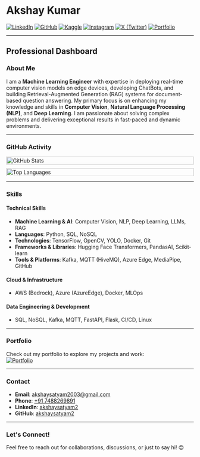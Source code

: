 # Akshay Kumar

[![LinkedIn](https://img.shields.io/badge/LinkedIn-akshaysatyam2-blue?style=flat-square&logo=linkedin)](https://www.linkedin.com/in/akshaysatyam2/)
[![GitHub](https://img.shields.io/badge/GitHub-akshaysatyam2-black?style=flat-square&logo=github)](https://github.com/akshaysatyam2)
[![Kaggle](https://img.shields.io/badge/Kaggle-akshaysatyam2-orange?style=flat-square&logo=kaggle)](https://www.kaggle.com/akshaysatyam2)
[![Instagram](https://img.shields.io/badge/Instagram-akshaysatyam2-purple?style=flat-square&logo=instagram)](https://www.instagram.com/akshaysatyam2/)
[![X (Twitter)](https://img.shields.io/badge/X%20(Twitter)-akshaysatyam2-blue?style=flat-square&logo=twitter)](https://twitter.com/akshaysatyam2)
[![Portfolio](https://img.shields.io/badge/Portfolio-Akshay%20Kumar-green?style=flat-square)](https://akshaysatyam2.github.io)

---

## Professional Dashboard

### **About Me**
I am a **Machine Learning Engineer** with expertise in deploying real-time computer vision models on edge devices, developing ChatBots, and building Retrieval-Augmented Generation (RAG) systems for document-based question answering. My primary focus is on enhancing my knowledge and skills in **Computer Vision**, **Natural Language Processing (NLP)**, and **Deep Learning**. I am passionate about solving complex problems and delivering exceptional results in fast-paced and dynamic environments.

---

### **GitHub Activity**
<div style="display: flex; flex-wrap: wrap; gap: 10px;">
  <div style="flex: 1; min-width: 300px;">
    <img src="https://github-readme-stats.vercel.app/api?username=akshaysatyam2&show_icons=true&theme=dark&hide_border=true" alt="GitHub Stats" style="width: 100%;">
  </div>
  <div style="flex: 1; min-width: 300px;">
    <img src="https://github-readme-stats.vercel.app/api/top-langs/?username=akshaysatyam2&layout=compact&theme=dark&hide_border=true" alt="Top Languages" style="width: 100%;">
  </div>
</div>

---

### **Skills**

#### **Technical Skills**
- **Machine Learning & AI**: Computer Vision, NLP, Deep Learning, LLMs, RAG
- **Languages**: Python, SQL, NoSQL
- **Technologies**: TensorFlow, OpenCV, YOLO, Docker, Git
- **Frameworks & Libraries**: Hugging Face Transformers, PandasAI, Scikit-learn
- **Tools & Platforms**: Kafka, MQTT (HiveMQ), Azure Edge, MediaPipe, GitHub

#### **Cloud & Infrastructure**
- AWS (Bedrock), Azure (AzureEdge), Docker, MLOps

#### **Data Engineering & Development**
- SQL, NoSQL, Kafka, MQTT, FastAPI, Flask, CI/CD, Linux

---

### **Portfolio**
Check out my portfolio to explore my projects and work:  
[![Portfolio](https://img.shields.io/badge/Portfolio-Akshay%20Kumar-green?style=flat-square)](https://akshaysatyam2.github.io)

---

### **Contact**

- **Email**: [akshaysatyam2003@gmail.com](mailto:akshaysatyam2003@gmail.com)
- **Phone**: [+91 7488269891](tel:+917488269891)
- **LinkedIn**: [akshaysatyam2](https://www.linkedin.com/in/akshaysatyam2/)
- **GitHub**: [akshaysatyam2](https://github.com/akshaysatyam2)

---

### **Let's Connect!**
Feel free to reach out for collaborations, discussions, or just to say hi! 😊
